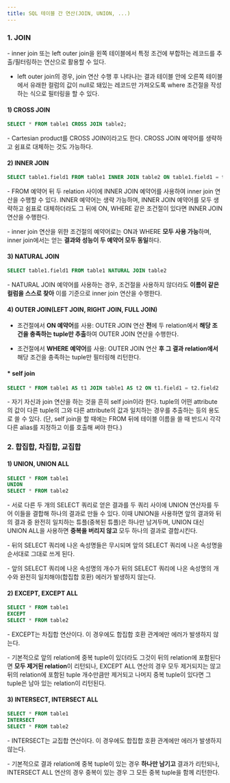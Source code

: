 ```yaml
---
title: SQL 테이블 간 연산(JOIN, UNION, ...)
---
```



### 1. JOIN

\- inner join 또는 left outer join을 왼쪽 테이블에서 특정 조건에 부합하는 레코드를 추출/필터링하는 연산으로 활용할 수 있다. 

  - left outer join의 경우, join 연산 수행 후 나타나는 결과 테이블 안에 오른쪽 테이블에서 유래한 컬럼의 값이 null로 돼있는 레코드만 가져오도록 where 조건절을 작성하는 식으로 필터링을 할 수 있다.

#### 1) CROSS JOIN

```sql
SELECT * FROM table1 CROSS JOIN table2;
```

\- Cartesian product를 CROSS JOIN이라고도 한다. CROSS JOIN 예약어를 생략하고 쉼표로 대체하는 것도 가능하다.


#### 2) INNER JOIN

```sql
SELECT table1.field1 FROM table1 INNER JOIN table2 ON table1.field1 = table2.field2
```

\- FROM 예약어 뒤 두 relation 사이에 INNER JOIN 예약어를 사용하여 inner join 연산을 수행할 수 있다. INNER 예약어는 생략 가능하며, INNER JOIN 예약어를 모두 생략하고 쉼표로 대체하더라도 그 뒤에 ON, WHERE 같은 조건절이 있다면 INNER JOIN 연산을 수행한다.

\- inner join 연산을 위한 조건절의 예약어로는 ON과 WHERE **모두 사용 가능**하며, inner join에서는 얻는 **결과와 성능이 두 예약어 모두 동일**하다.


#### 3) NATURAL JOIN

```sql
SELECT table1.field1 FROM table1 NATURAL JOIN table2 
```

\- NATURAL JOIN 예약어를 사용하는 경우, 조건절을 사용하지 않더라도 **이름이 같은 컬럼을 스스로 찾아** 이를 기준으로 inner join 연산을 수행한다.


#### 4) OUTER JOIN(LEFT JOIN, RIGHT JOIN, FULL JOIN)


- 조건절에서 **ON 예약어**를 사용: OUTER JOIN 연산 **전**에 두 relation에서 **해당 조건을 충족하는 tuple만 추출**하여 OUTER JOIN 연산을 수행한다.

- 조건절에서 **WHERE 예약어**를 사용: OUTER JOIN 연산 **후 그 결과 relation에서** 해당 조건을 충족하는 tuple만 필터링해 리턴한다.


#### * self join

```sql
SELECT * FROM table1 AS t1 JOIN table1 AS t2 ON t1.field1 = t2.field2
```

\- 자기 자신과 join 연산을 하는 것을 흔히 self join이라 한다. tuple의 어떤 attribute의 값이 다른 tuple의 그와 다른 attribute의 값과 일치하는 경우를 추출하는 등의 용도로 쓸 수 있다. (단, self join을 할 때에는 FROM 뒤에 테이블 이름을 쓸 때 반드시 각각 다른 alias를 지정하고 이를 호출해 써야 한다.)






### 2. 합집합, 차집합, 교집합


#### 1) UNION, UNION ALL

```sql
SELECT * FROM table1
UNION
SELECT * FROM table2
```

\- 서로 다른 두 개의 SELECT 쿼리로 얻은 결과를 두 쿼리 사이에 UNION 연산자를 두어 이들을 결합해 하나의 결과로 만들 수 있다. 이때 UNION을 사용하면 앞의 결과와 뒤의 결과 중 완전히 일치하는 튜플(중복된 튜플)은 하나만 남겨두며, UNION 대신 UNION ALL을 사용하면 **중복을 버리지 않고** 모두 하나의 결과로 결합시킨다.

\- 뒤의 SELECT 쿼리에 나온 속성명들은 무시되며 앞의 SELECT 쿼리에 나온 속성명을 순서대로 그대로 쓰게 된다.

\- 앞의 SELECT 쿼리에 나온 속성명의 개수가 뒤의 SELECT 쿼리에 나온 속성명의 개수와 완전히 일치해야(합집합 호환) 에러가 발생하지 않는다. 


#### 2) EXCEPT, EXCEPT ALL

```sql
SELECT * FROM table1
EXCEPT
SELECT * FROM table2
```

\- EXCEPT는 차집합 연산이다. 이 경우에도 합집합 호환 관계에만 에러가 발생하지 않는다. 

\- 기본적으로 앞의 relation에 중복 tuple이 있더라도 그것이 뒤의 relation에 포함된다면 **모두 제거된 relation**이 리턴되나, EXCEPT ALL 연산의 경우 모두 제거되지는 않고 뒤의 relation에 포함된 tuple 개수만큼만 제거되고 나머지 중복 tuple이 있다면 그 tuple은 남아 있는 relation이 리턴된다.


#### 3) INTERSECT, INTERSECT ALL

```sql
SELECT * FROM table1
INTERSECT
SELECT * FROM table2
```

\- INTERSECT는 교집합 연산이다. 이 경우에도 합집합 호환 관계에만 에러가 발생하지 않는다. 

\- 기본적으로 결과 relation에 중복 tuple이 있는 경우 **하나만 남기고** 결과가 리턴되나, INTERSECT ALL 연산의 경우 중복이 있는 경우 그 모든 중복 tuple을 함께 리턴한다.


